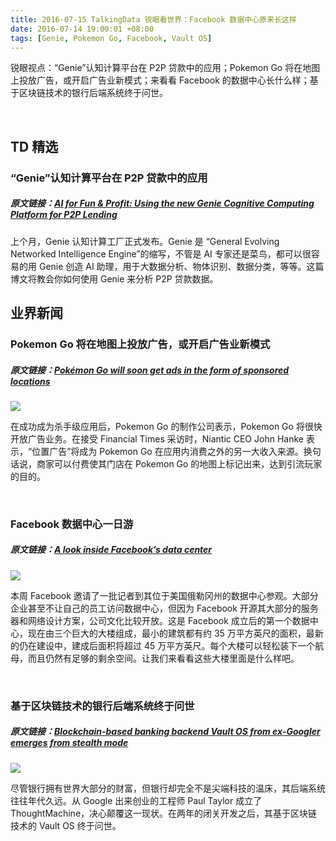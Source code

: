 ```yaml
---
title: 2016-07-15 TalkingData 锐眼看世界：Facebook 数据中心原来长这样
date: 2016-07-14 19:00:01 +08:00
tags: [Genie, Pokemon Go, Facebook, Vault OS]
---
```


锐眼视点：“Genie”认知计算平台在 P2P 贷款中的应用；Pokemon Go 将在地图上投放广告，或开启广告业新模式；来看看 Facebook 的数据中心长什么样；基于区块链技术的银行后端系统终于问世。

<br>

## TD 精选

### “Genie”认知计算平台在 P2P 贷款中的应用

##### 原文链接：[AI for Fun & Profit: Using the new Genie Cognitive Computing Platform for P2P Lending](http://www.kdnuggets.com/2016/07/ai-fun-profit-genie-cognitive-computing.html)

上个月，Genie 认知计算工厂正式发布。Genie 是 “General Evolving Networked Intelligence Engine”的缩写，不管是 AI 专家还是菜鸟，都可以很容易的用 Genie 创造 AI 助理，用于大数据分析、物体识别、数据分类，等等。这篇博文将教会你如何使用 Genie 来分析 P2P 贷款数据。

## 业界新闻

### Pokemon Go 将在地图上投放广告，或开启广告业新模式

##### 原文链接：[Pokémon Go will soon get ads in the form of sponsored locations](https://techcrunch.com/2016/07/13/pokemon-go-will-soon-get-ads-in-the-form-of-sponsored-locations/)

![](http://i4.piimg.com/567416/4e885c88afaa5d20t.jpg)

在成功成为杀手级应用后，Pokemon Go 的制作公司表示，Pokemon Go 将很快开放广告业务。在接受 Financial Times 采访时，Niantic CEO John Hanke 表示，“位置广告”将成为 Pokemon Go 在应用内消费之外的另一大收入来源。换句话说，商家可以付费使其门店在 Pokemon Go 的地图上标记出来，达到引流玩家的目的。

<br>

### Facebook 数据中心一日游

##### 原文链接：[A look inside Facebook’s data center](https://techcrunch.com/gallery/a-look-inside-facebooks-data-center/)

![](http://i4.piimg.com/567416/a88b059d2932d536t.jpg)

本周 Facebook 邀请了一批记者到其位于美国俄勒冈州的数据中心参观。大部分企业甚至不让自己的员工访问数据中心，但因为 Facebook 开源其大部分的服务器和网络设计方案，公司文化比较开放。这是 Facebook 成立后的第一个数据中心，现在由三个巨大的大楼组成，最小的建筑都有约 35 万平方英尺的面积，最新的仍在建设中，建成后面积将超过 45 万平方英尺。每个大楼可以轻松装下一个航母，而且仍然有足够的剩余空间。让我们来看看这些大楼里面是什么样吧。

<br>

### 基于区块链技术的银行后端系统终于问世

##### 原文链接：[Blockchain-based banking backend Vault OS from ex-Googler emerges from stealth mode](https://techcrunch.com/2016/07/13/blockchain-based-banking-backend-vault-os-from-ex-googler-emerges-from-stealth-mode/)

![](http://i1.piimg.com/567416/14ce8b5765445bfat.jpg)

尽管银行拥有世界大部分的财富，但银行却完全不是尖端科技的温床，其后端系统往往年代久远。从 Google 出来创业的工程师 Paul Taylor 成立了 ThoughtMachine，决心颠覆这一现状。在两年的闭关开发之后，其基于区块链技术的 Vault OS 终于问世。

<br>
